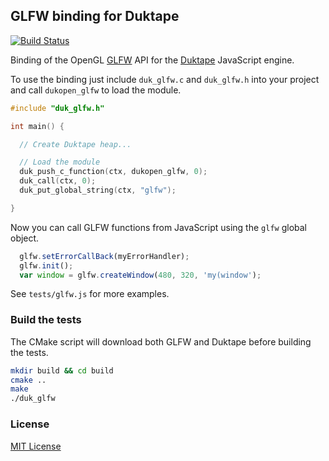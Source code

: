 ## GLFW binding for Duktape

[![Build Status](https://travis-ci.org/lzubiaur/duk-glfw.svg?branch=master)](https://travis-ci.org/lzubiaur/duk-glfw)

Binding of the OpenGL [GLFW](http://www.glfw.org/) API for the [Duktape](http://duktape.org/) JavaScript engine.

To use the binding just include `duk_glfw.c` and `duk_glfw.h` into your project and call `dukopen_glfw` to load the module.

```C
#include "duk_glfw.h"

int main() {

  // Create Duktape heap...

  // Load the module
  duk_push_c_function(ctx, dukopen_glfw, 0);
  duk_call(ctx, 0);
  duk_put_global_string(ctx, "glfw");

}
```

Now you can call GLFW functions from JavaScript using the `glfw` global object.

```Javascript
  glfw.setErrorCallBack(myErrorHandler);
  glfw.init();
  var window = glfw.createWindow(480, 320, 'my(window');
```

See `tests/glfw.js` for more examples.

### Build the tests

The CMake script will download both GLFW and Duktape before building the tests.

```Bash
mkdir build && cd build
cmake ..
make
./duk_glfw
```

### License

[MIT License](http://opensource.org/licenses/MIT)
